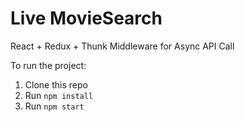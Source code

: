 # Live MovieSearch
React + Redux + Thunk Middleware for Async API Call

To run the project:

1. Clone this repo
2. Run `npm install`
3. Run `npm start`
